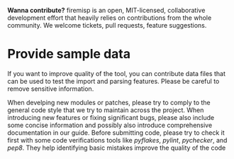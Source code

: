 **Wanna contribute?** firemisp is an open, MIT-licensed, collaborative development effort that heavily
relies on contributions from the whole community. We welcome tickets, pull requests, feature suggestions.

# Provide sample data

If you want to improve quality of the tool, you can contribute data files that can be used to test the import and parsing features.
Please be careful to remove sensitive information.

When develping new modules or patches, please try to comply to the general code style that we try to
maintain across the project. When introducing new features or fixing significant bugs, please also
include some concise information and possibly also introduce comprehensive documentation in our
guide. Before submitting code, please try to check it first with some code verifications tools like
*pyflakes*, *pylint*, *pychecker*, and *pep8*. They help identifying basic mistakes improve the
quality of the code

